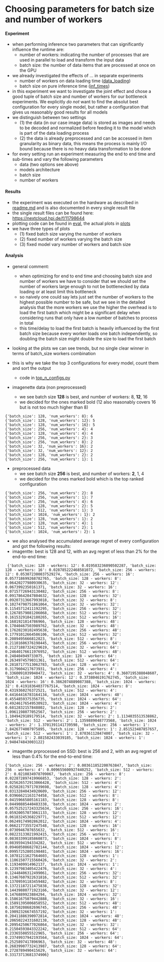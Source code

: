 # Choosing parameters for batch size and number of workers

#### Experiment

- when performing inference two parameters that can significantly influence the runtime are:
    - number of workers: indicating the number of processes that are used in parallel to load and transform the input
      data
    - batch size: the number of data items that are processed at once on the GPU
- we already investigated the effects of ... in separate experiments
    - number of workers on data loading time ([data_loading](..%2Fdata_loading))
    - batch size on pure inference time ([inf_times](..%2Finf_times))
- in this experiment we want to investigate the joint effect and chose a good tuple of batch size and number of workers
  for our bottleneck experiments. We explicitly *do not* want to find the absolut best configuration for every single
  model, but rather a configuration that gives us reasonably good results for all models
- we distinguish between two settings
    - (1) the data (in our case image data) is stored as images and needs to be decoded and normalized before feeding it
      to the model which is part of the data loading process
    - (2) the data is already preprocessed and can be accessed in item granularity as binary data, this means the
      process is mainly I/O bound because there is no heavy data transformation to be done
- for every setting run an experiment measuring the end to end time and sub-times and vary the following parameters
    - data (two options see above)
    - models architecture
    - batch size
    - number of workers

#### Results

- the experiment was executed on the hardware as described in [readme.md](..%2F..%2F..%2Fexp_environment%2Freadme.md)
  and is also documented in every single result file
- the single result files can be found here: https://nextcloud.hpi.de/f/11798644
- plotting code can be found in [eval](eval), the actual plots in [plots](plots)
- we have three types of plots
    - (1) fixed batch size varying the number of workers
    - (2) fixed number of workers varying the batch size
    - (3) fixed model vary number of workers and batch size

#### Analysis

- general comment:
    - when optimizing for end to end time and choosing batch size and number of workers we have to consider
      that we should set the number of workers large enough to not be bottlenecked by data loading or at least limit
      this
      bottleneck
    - so naively one could say lets just set the number of workers to the highest possible number to be safe, but we see
      in the detailed analysis that the more workers we use the higher the overhead is to load the first batch which
      might be a significant delay when considering runs that only have a low number of batches to process in total
    - this time/delay to load the first batch is heavily influenced by the first batch size because every worker loads
      one batch independently, so doubling the batch size might double the size to load the first batch

- looking at the plots we can see trends, but no single clear winner in terms of batch_size workers combination
- this is why we take the top 3 configurations for every model, count them and sort the output
    - code in [top_n_configs.py](eval%2Ftop_n_configs.py)
- imagenette data (non preprocessed)
    - we see batch size **128** is best, and number of workers: 8, **12**, 16
    - we decided for the ones marked bold (12 also reasonably covers 16 but is not too much higher than 8)

```
{'batch_size': 128, 'num_workers': 8}: 6
{'batch_size': 128, 'num_workers': 12}: 5
{'batch_size': 128, 'num_workers': 16}: 5
{'batch_size': 256, 'num_workers': 4}: 4
{'batch_size': 128, 'num_workers': 4}: 4
{'batch_size': 256, 'num_workers': 2}: 3
{'batch_size': 256, 'num_workers': 8}: 2
{'batch_size': 32, 'num_workers': 16}: 2
{'batch_size': 32, 'num_workers': 12}: 2
{'batch_size': 128, 'num_workers': 2}: 2
{'batch_size': 256, 'num_workers': 1}: 1
```

- preprocessed data
    - we see batch size **256** is best, and number of workers: **2**, 1, 4
    - we decided for the ones marked bold which is the top ranked configuration

```
{'batch_size': 256, 'num_workers': 2}: 8
{'batch_size': 256, 'num_workers': 1}: 7
{'batch_size': 256, 'num_workers': 4}: 6
{'batch_size': 128, 'num_workers': 2}: 5
{'batch_size': 512, 'num_workers': 1}: 3
{'batch_size': 1024, 'num_workers': 1}: 2
{'batch_size': 128, 'num_workers': 1}: 2
{'batch_size': 128, 'num_workers': 4}: 1
{'batch_size': 512, 'num_workers': 2}: 1
{'batch_size': 1024, 'num_workers': 2}: 1
```

- we also analysed the accumulated average regret of every configuration and got the following results: 
- imagentte: best is 128 and 12, with an avg regret of less than 2% for the end-to-end time: 
 ```
  {'batch_size: 128 - workers: 12': 0.019583236090502287, 'batch_size: 128 - workers: 16': 0.028785222468581072, 'batch_size: 256 - workers: 12': 0.053072300037529274, 'batch_size: 256 - workers: 16': 0.057718699268782765, 'batch_size: 128 - workers: 8': 0.06420277980930635, 'batch_size: 32 - workers: 12': 0.0673992350161371, 'batch_size: 32 - workers: 16': 0.07157726943130482, 'batch_size: 256 - workers: 8': 0.09178642047804632, 'batch_size: 128 - workers: 32': 0.09207313667993018, 'batch_size: 32 - workers: 8': 0.10274798751861064, 'batch_size: 32 - workers: 32': 0.11545712411192295, 'batch_size: 256 - workers: 32': 0.12678579081206068, 'batch_size: 512 - workers: 12': 0.16153291842180265, 'batch_size: 512 - workers: 16': 0.1681921814786966, 'batch_size: 128 - workers: 48': 0.17040467503989762, 'batch_size: 32 - workers: 48': 0.17620230102495638, 'batch_size: 256 - workers: 48': 0.17791012664586106, 'batch_size: 512 - workers: 32': 0.2089495666812823, 'batch_size: 512 - workers: 8': 0.21101606376198445, 'batch_size: 256 - workers: 64': 0.21271887324229619, 'batch_size: 32 - workers: 64': 0.24640176611976952, 'batch_size: 512 - workers: 48': 0.248404949733075, 'batch_size: 128 - workers: 64': 0.2634974579031361, 'batch_size: 512 - workers: 64': 0.28187177513062783, 'batch_size: 128 - workers: 4': 0.3179604217673931, 'batch_size: 256 - workers: 4': 0.3360091039940472, 'batch_size: 32 - workers: 4': 0.3607195388048607, 'batch_size: 1024 - workers: 12': 0.3738046191762745, 'batch_size: 1024 - workers: 16': 0.3862074889087388, 'batch_size: 1024 - workers: 32': 0.41918364037767514, 'batch_size: 1024 - workers: 8': 0.4319360276372521, 'batch_size: 512 - workers: 4': 0.44164416783164134, 'batch_size: 1024 - workers: 48': 0.4554859375356735, 'batch_size: 1024 - workers: 64': 0.49246176549530923, 'batch_size: 1024 - workers: 4': 0.6812832157848802, 'batch_size: 128 - workers: 2': 1.0961198077052567, 'batch_size: 256 - workers: 2': 1.1049429189179514, 'batch_size: 32 - workers: 2': 1.1134035513538862, 'batch_size: 512 - workers: 2': 1.1359889048773568, 'batch_size: 1024 - workers: 2': 1.3701391141739598, 'batch_size: 256 - workers: 1': 2.8426774007975895, 'batch_size: 128 - workers: 1': 2.851523487857657, 'batch_size: 512 - workers: 1': 2.870361128474007, 'batch_size: 32 - workers: 1': 2.881582433039185, 'batch_size: 1024 - workers: 1': 2.940474843003122}
  ```
- imagentte prprocessed on SSD: best is 256 and 2, with an avg regret of less than 0.4% for the end-to-end time:
```
{'batch_size: 256 - workers: 2': 0.003611852200763847, 'batch_size: 256 - workers: 4': 0.009655600927440252, 'batch_size: 512 - workers: 2': 0.0210834978709067, 'batch_size: 256 - workers: 8': 0.022872897419966853, 'batch_size: 128 - workers: 2': 0.025626572913066428, 'batch_size: 512 - workers: 4': 0.025828179717039698, 'batch_size: 128 - workers: 4': 0.03132840434920609, 'batch_size: 256 - workers: 12': 0.03966621163174458, 'batch_size: 512 - workers: 8': 0.04159665805161183, 'batch_size: 128 - workers: 8': 0.04490885440483338, 'batch_size: 1024 - workers: 2': 0.057525217243325634, 'batch_size: 256 - workers: 16': 0.05920057073061133, 'batch_size: 128 - workers: 12': 0.06183245368229771, 'batch_size: 512 - workers: 12': 0.06249174902862012, 'batch_size: 1024 - workers: 4': 0.06621773557247548, 'batch_size: 128 - workers: 16': 0.0730946707655632, 'batch_size: 512 - workers: 16': 0.08223133021992415, 'batch_size: 256 - workers: 1': 0.08303399185860873, 'batch_size: 1024 - workers: 8': 0.0839594194334282, 'batch_size: 512 - workers: 1': 0.09460508682782144, 'batch_size: 1024 - workers: 12': 0.09957252805198481, 'batch_size: 1024 - workers: 16': 0.10781211627564603, 'batch_size: 128 - workers: 1': 0.11061507715560426, 'batch_size: 32 - workers: 2': 0.1193409914962137, 'batch_size: 1024 - workers: 1': 0.12397983405422476, 'batch_size: 32 - workers: 4': 0.12448406312499061, 'batch_size: 256 - workers: 32': 0.13467607922631816, 'batch_size: 512 - workers: 32': 0.13709591183459482, 'batch_size: 32 - workers: 8': 0.13721187211475838, 'batch_size: 128 - workers: 32': 0.14439880771923166, 'batch_size: 32 - workers: 12': 0.1476889923884294, 'batch_size: 1024 - workers: 32': 0.15861675079442888, 'batch_size: 32 - workers: 16': 0.15891395006858552, 'batch_size: 512 - workers: 48': 0.18750208682696745, 'batch_size: 256 - workers: 48': 0.19092326674557192, 'batch_size: 32 - workers: 1': 0.20411886390972814, 'batch_size: 1024 - workers: 48': 0.20650224331602138, 'batch_size: 128 - workers: 48': 0.20954250677026864, 'batch_size: 32 - workers: 32': 0.21504593843322242, 'batch_size: 512 - workers: 64': 0.2336550855522965, 'batch_size: 256 - workers: 64': 0.23749937942193564, 'batch_size: 1024 - workers: 64': 0.2525897417896963, 'batch_size: 32 - workers: 48': 0.26839907732413987, 'batch_size: 128 - workers: 64': 0.2728789490415629, 'batch_size: 32 - workers: 64': 0.33173713681374906}
```




